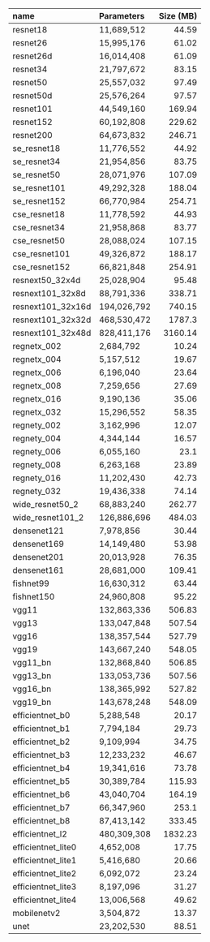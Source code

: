 | name               | Parameters   |   Size (MB) |
|:-------------------|:-------------|------------:|
| resnet18           | 11,689,512   |       44.59 |
| resnet26           | 15,995,176   |       61.02 |
| resnet26d          | 16,014,408   |       61.09 |
| resnet34           | 21,797,672   |       83.15 |
| resnet50           | 25,557,032   |       97.49 |
| resnet50d          | 25,576,264   |       97.57 |
| resnet101          | 44,549,160   |      169.94 |
| resnet152          | 60,192,808   |      229.62 |
| resnet200          | 64,673,832   |      246.71 |
| se_resnet18        | 11,776,552   |       44.92 |
| se_resnet34        | 21,954,856   |       83.75 |
| se_resnet50        | 28,071,976   |      107.09 |
| se_resnet101       | 49,292,328   |      188.04 |
| se_resnet152       | 66,770,984   |      254.71 |
| cse_resnet18       | 11,778,592   |       44.93 |
| cse_resnet34       | 21,958,868   |       83.77 |
| cse_resnet50       | 28,088,024   |      107.15 |
| cse_resnet101      | 49,326,872   |      188.17 |
| cse_resnet152      | 66,821,848   |      254.91 |
| resnext50_32x4d    | 25,028,904   |       95.48 |
| resnext101_32x8d   | 88,791,336   |      338.71 |
| resnext101_32x16d  | 194,026,792  |      740.15 |
| resnext101_32x32d  | 468,530,472  |     1787.3  |
| resnext101_32x48d  | 828,411,176  |     3160.14 |
| regnetx_002        | 2,684,792    |       10.24 |
| regnetx_004        | 5,157,512    |       19.67 |
| regnetx_006        | 6,196,040    |       23.64 |
| regnetx_008        | 7,259,656    |       27.69 |
| regnetx_016        | 9,190,136    |       35.06 |
| regnetx_032        | 15,296,552   |       58.35 |
| regnety_002        | 3,162,996    |       12.07 |
| regnety_004        | 4,344,144    |       16.57 |
| regnety_006        | 6,055,160    |       23.1  |
| regnety_008        | 6,263,168    |       23.89 |
| regnety_016        | 11,202,430   |       42.73 |
| regnety_032        | 19,436,338   |       74.14 |
| wide_resnet50_2    | 68,883,240   |      262.77 |
| wide_resnet101_2   | 126,886,696  |      484.03 |
| densenet121        | 7,978,856    |       30.44 |
| densenet169        | 14,149,480   |       53.98 |
| densenet201        | 20,013,928   |       76.35 |
| densenet161        | 28,681,000   |      109.41 |
| fishnet99          | 16,630,312   |       63.44 |
| fishnet150         | 24,960,808   |       95.22 |
| vgg11              | 132,863,336  |      506.83 |
| vgg13              | 133,047,848  |      507.54 |
| vgg16              | 138,357,544  |      527.79 |
| vgg19              | 143,667,240  |      548.05 |
| vgg11_bn           | 132,868,840  |      506.85 |
| vgg13_bn           | 133,053,736  |      507.56 |
| vgg16_bn           | 138,365,992  |      527.82 |
| vgg19_bn           | 143,678,248  |      548.09 |
| efficientnet_b0    | 5,288,548    |       20.17 |
| efficientnet_b1    | 7,794,184    |       29.73 |
| efficientnet_b2    | 9,109,994    |       34.75 |
| efficientnet_b3    | 12,233,232   |       46.67 |
| efficientnet_b4    | 19,341,616   |       73.78 |
| efficientnet_b5    | 30,389,784   |      115.93 |
| efficientnet_b6    | 43,040,704   |      164.19 |
| efficientnet_b7    | 66,347,960   |      253.1  |
| efficientnet_b8    | 87,413,142   |      333.45 |
| efficientnet_l2    | 480,309,308  |     1832.23 |
| efficientnet_lite0 | 4,652,008    |       17.75 |
| efficientnet_lite1 | 5,416,680    |       20.66 |
| efficientnet_lite2 | 6,092,072    |       23.24 |
| efficientnet_lite3 | 8,197,096    |       31.27 |
| efficientnet_lite4 | 13,006,568   |       49.62 |
| mobilenetv2        | 3,504,872    |       13.37 |
| unet               | 23,202,530   |       88.51 |